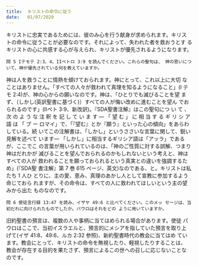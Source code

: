 ```yaml
---
title:  キリストの命令に従う
date:   01/07/2020
---
```


キリストに忠実であるためには、彼のみ心を行う献身が求められます。キリス トの命令に従うことが必要なのです。それによって、失われた者を救おうとす るキリストの心に共感する心が与えられ、キリストが優先されるようになります。

`問 5 Iテモテ 2:3、4、IIペトロ 3:9 を読んでください。これらの聖句は、 神の思いについて、神が優先されている何を教えていますか。`

神は人を救うことに情熱を傾けておられます。神にとって、これ以上に大切 なことはありません。「すべての人々が救われて真理を知るようになること」(I テモ 2:4)が、神の心からの願いなのです。神は、「ひとりでも滅びることを望 まず、〔しかし(英訳聖書に基づく)〕すべての人が悔い改めに進むことを望ん でおられるのです」(IIペト 3:9、新改訳)。『SDA聖書注解』はこの聖句につ い て 、次 の よ う な 注 釈 を 記 し て い ま す ― 「 望 む 」 に 相 当 す る ギ リ シ ア 語 は 「 ブ ー ロマイ」で、「『望む』とか『願う』といった心の傾向」をあらわしている。続 いてこの注解書は、「しかし」というささいな言葉に関して、鋭い見解を述べて います― 「しかし」に相当するギリシア語は「アッラ」であるが、ここでこ の言葉が用いられているのは、「神のご性質に対する誤解、つまり神はだれかが 滅びることを望んでおられるのかもしれないという考えと、神はすべての人が 救われることを願っておられるという真実との違いを強調するため」(『SDA聖 書注解』第 7 巻 615 ページ、英文)なのである、と。キリストは私たち 1 人ひ とりに、主の愛、恵み、真理のあかし人として宣教に参加するよう命じておら れますが、その命令は、すべての人に救われてほしいという主の望みから出た ものなのです。

`問 6 使徒言行録 13:47 を読み、イザヤ 49:6 と比べてください。このメッ セージは、当初だれに向けられたものでしたか。パウロはそれをどの ように用いていますか。`

旧約聖書の預言は、複数の人や事柄に当てはめられる場合があります。使徒 パウロはここで、当初イスラエルと、預言的にメシアを指していた預言を取り上 げて(イザ 41:8、49:6、ルカ 2:32 参照)、新約聖書時代の教会に当てはめ ています。教会にとって、キリストの命令を無視したり、軽視したりすることは、 教会が存在する目的を果たさず、預言によるこの世への召しに応じないことな のです。